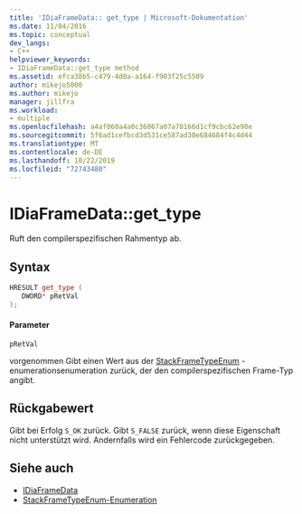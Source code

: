```yaml
---
title: 'IDiaFrameData:: get_type | Microsoft-Dokumentation'
ms.date: 11/04/2016
ms.topic: conceptual
dev_langs:
- C++
helpviewer_keywords:
- IDiaFrameData::get_type method
ms.assetid: efca38b5-c479-4d0a-a164-f903f25c5509
author: mikejo5000
ms.author: mikejo
manager: jillfra
ms.workload:
- multiple
ms.openlocfilehash: a4af060a4a0c36067a07a78166d1cf9cbc62e90e
ms.sourcegitcommit: 5f6ad1cefbcd3d531ce587ad30e684684f4c4d44
ms.translationtype: MT
ms.contentlocale: de-DE
ms.lasthandoff: 10/22/2019
ms.locfileid: "72743480"
---
```

# <a name="idiaframedataget_type"></a>IDiaFrameData::get_type
Ruft den compilerspezifischen Rahmentyp ab.

## <a name="syntax"></a>Syntax

```C++
HRESULT get_type ( 
   DWORD* pRetVal
);
```

#### <a name="parameters"></a>Parameter
 `pRetVal`

vorgenommen Gibt einen Wert aus der [StackFrameTypeEnum](../../debugger/debug-interface-access/stackframetypeenum.md) -enumerationsenumeration zurück, der den compilerspezifischen Frame-Typ angibt.

## <a name="return-value"></a>Rückgabewert
 Gibt bei Erfolg `S_OK` zurück. Gibt `S_FALSE` zurück, wenn diese Eigenschaft nicht unterstützt wird. Andernfalls wird ein Fehlercode zurückgegeben.

## <a name="see-also"></a>Siehe auch
- [IDiaFrameData](../../debugger/debug-interface-access/idiaframedata.md)
- [StackFrameTypeEnum-Enumeration](../../debugger/debug-interface-access/stackframetypeenum.md)